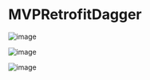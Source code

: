 # MVPRetrofitDagger

![image](https://user-images.githubusercontent.com/39657409/64908460-37ff9c00-d71e-11e9-8fee-24f1e26ef31b.png)

![image](https://user-images.githubusercontent.com/39657409/64908472-4d74c600-d71e-11e9-9972-016cc1de5085.png)

![image](https://user-images.githubusercontent.com/39657409/64908478-5b2a4b80-d71e-11e9-97ed-1f5331ab7ac2.png)
